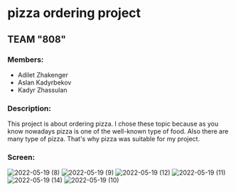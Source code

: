 # pizza ordering project
## TEAM "808"
### Members:
* Adilet Zhakenger
* Aslan Kadyrbekov
* Kadyr Zhassulan

### Description:
This project is about ordering pizza. I chose these topic because as you know nowadays pizza is one of the well-known type of food. Also there are many type of pizza. That's why pizza was suitable for my project.

### Screen:
![2022-05-19 (8)](https://user-images.githubusercontent.com/78751888/169157769-2d2e442f-e512-46d7-ab68-40fc13d1b8bd.png)
![2022-05-19 (9)](https://user-images.githubusercontent.com/78751888/169157781-5805178a-1440-4364-aa39-1956273080bf.png)
![2022-05-19 (12)](https://user-images.githubusercontent.com/78751888/169157802-aa261f10-394f-4d4f-b693-cbf09ca1ecfe.png)
![2022-05-19 (11)](https://user-images.githubusercontent.com/78751888/169157816-5fbab992-2433-4bfa-876d-bf4a7d175318.png)
![2022-05-19 (14)](https://user-images.githubusercontent.com/78751888/169157827-c9312d5f-741b-431f-b050-4de2c71ef7e1.png)
![2022-05-19 (10)](https://user-images.githubusercontent.com/78751888/169157835-311187cc-137e-44e9-9493-d6c5a28df24c.png)
